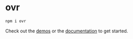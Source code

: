# ovr

```bash
npm i ovr
```

Check out the [demos](https://ovr.robino.dev/demo/parallel) or the [documentation](https://ovr.robino.dev) to get started.
